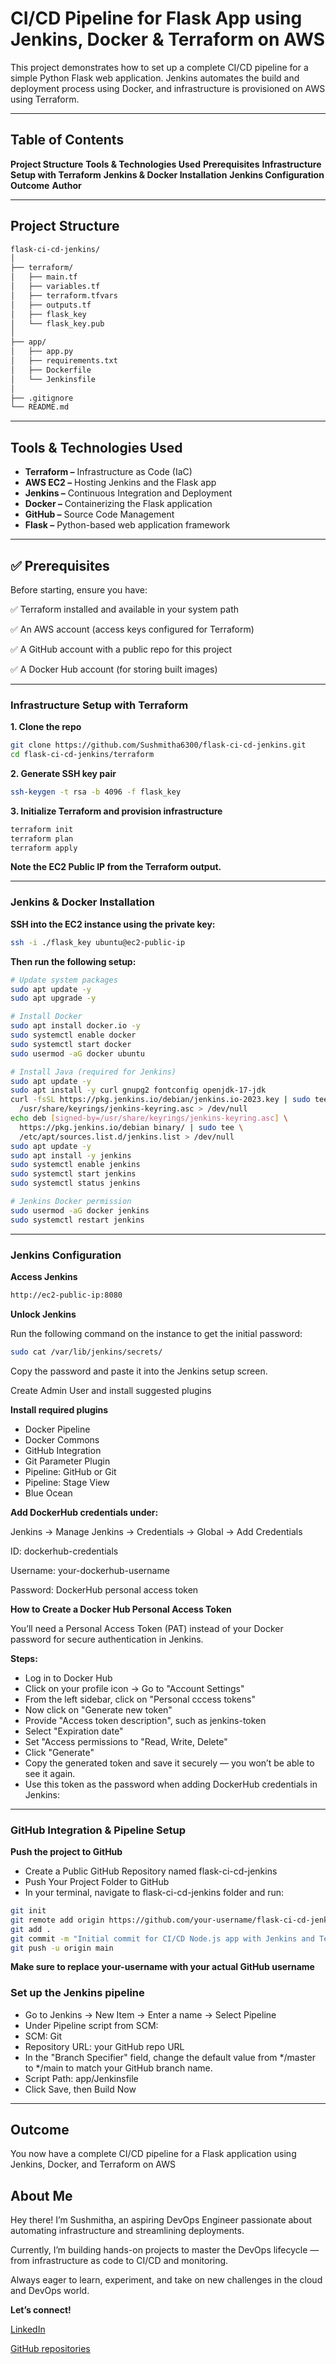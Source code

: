 # CI/CD Pipeline for Flask App using Jenkins, Docker & Terraform on AWS

This project demonstrates how to set up a complete CI/CD pipeline for a simple Python Flask web application. Jenkins automates the build and deployment process using Docker, and infrastructure is provisioned on AWS using Terraform.

---

## Table of Contents

**Project Structure**
**Tools & Technologies Used**
**Prerequisites**
**Infrastructure Setup with Terraform**
**Jenkins & Docker Installation**
**Jenkins Configuration**
**Outcome**
**Author**

---

## Project Structure
```bash
flask-ci-cd-jenkins/
│
├── terraform/
│   ├── main.tf
│   ├── variables.tf
│   ├── terraform.tfvars
│   ├── outputs.tf
│   ├── flask_key
│   └── flask_key.pub
│
├── app/
│   ├── app.py
│   ├── requirements.txt
│   ├── Dockerfile
│   └── Jenkinsfile
│
├── .gitignore
└── README.md
```

---

## Tools & Technologies Used

- **Terraform –** Infrastructure as Code (IaC)
- **AWS EC2 –** Hosting Jenkins and the Flask app
- **Jenkins –** Continuous Integration and Deployment
- **Docker –** Containerizing the Flask application
- **GitHub –** Source Code Management
- **Flask –** Python-based web application framework

---

## ✅ Prerequisites

Before starting, ensure you have:

✅ Terraform installed and available in your system path

✅ An AWS account (access keys configured for Terraform)

✅ A GitHub account with a public repo for this project

✅ A Docker Hub account (for storing built images)

---

### Infrastructure Setup with Terraform

**1. Clone the repo**
```bash
git clone https://github.com/Sushmitha6300/flask-ci-cd-jenkins.git
cd flask-ci-cd-jenkins/terraform
```

**2. Generate SSH key pair**
```bash
ssh-keygen -t rsa -b 4096 -f flask_key
```

**3. Initialize Terraform and provision infrastructure**
```bash
terraform init
terraform plan
terraform apply
```

**Note the EC2 Public IP from the Terraform output.**

---

### Jenkins & Docker Installation

**SSH into the EC2 instance using the private key:**
```bash
ssh -i ./flask_key ubuntu@ec2-public-ip
```

**Then run the following setup:**
```bash
# Update system packages
sudo apt update -y
sudo apt upgrade -y

# Install Docker
sudo apt install docker.io -y
sudo systemctl enable docker
sudo systemctl start docker
sudo usermod -aG docker ubuntu

# Install Java (required for Jenkins)
sudo apt update -y
sudo apt install -y curl gnupg2 fontconfig openjdk-17-jdk
curl -fsSL https://pkg.jenkins.io/debian/jenkins.io-2023.key | sudo tee \
  /usr/share/keyrings/jenkins-keyring.asc > /dev/null
echo deb [signed-by=/usr/share/keyrings/jenkins-keyring.asc] \
  https://pkg.jenkins.io/debian binary/ | sudo tee \
  /etc/apt/sources.list.d/jenkins.list > /dev/null
sudo apt update -y
sudo apt install -y jenkins
sudo systemctl enable jenkins
sudo systemctl start jenkins
sudo systemctl status jenkins

# Jenkins Docker permission
sudo usermod -aG docker jenkins
sudo systemctl restart jenkins
```

---

### Jenkins Configuration

**Access Jenkins**
```bash
http://ec2-public-ip:8080
```
**Unlock Jenkins**

Run the following command on the instance to get the initial password:
```bash
sudo cat /var/lib/jenkins/secrets/
```

Copy the password and paste it into the Jenkins setup screen.

Create Admin User and install suggested plugins

**Install required plugins**

- Docker Pipeline
- Docker Commons
- GitHub Integration
- Git Parameter Plugin
- Pipeline: GitHub or Git
- Pipeline: Stage View
- Blue Ocean 

**Add DockerHub credentials under:**

Jenkins → Manage Jenkins → Credentials → Global → Add Credentials

ID: dockerhub-credentials

Username: your-dockerhub-username

Password: DockerHub personal access token

**How to Create a Docker Hub Personal Access Token**

You’ll need a Personal Access Token (PAT) instead of your Docker password for secure authentication in Jenkins.

**Steps:**

- Log in to Docker Hub
- Click on your profile icon → Go to "Account Settings"
- From the left sidebar, click on "Personal cccess tokens"
- Now click on "Generate new token"
- Provide "Access token description", such as jenkins-token
- Select "Expiration date"
- Set "Access permissions to "Read, Write, Delete"
- Click "Generate"
- Copy the generated token and save it securely — you won’t be able to see it again.
- Use this token as the password when adding DockerHub credentials in Jenkins:

---

### GitHub Integration & Pipeline Setup

**Push the project to GitHub**

- Create a Public GitHub Repository named flask-ci-cd-jenkins
- Push Your Project Folder to GitHub
- In your terminal, navigate to flask-ci-cd-jenkins folder and run:
```bash
git init
git remote add origin https://github.com/your-username/flask-ci-cd-jenkins.git
git add .
git commit -m "Initial commit for CI/CD Node.js app with Jenkins and Terraform"
git push -u origin main
```

**Make sure to replace your-username with your actual GitHub username**

### Set up the Jenkins pipeline
- Go to Jenkins → New Item → Enter a name → Select Pipeline
- Under Pipeline script from SCM:
- SCM: Git
- Repository URL: your GitHub repo URL
- In the "Branch Specifier" field, change the default value from */master to */main to match your GitHub branch name.
- Script Path: app/Jenkinsfile
- Click Save, then Build Now

---

## Outcome

You now have a complete CI/CD pipeline for a Flask application using Jenkins, Docker, and Terraform on AWS

## About Me

Hey there! I’m Sushmitha, an aspiring DevOps Engineer passionate about automating infrastructure and streamlining deployments.

Currently, I’m building hands-on projects to master the DevOps lifecycle — from infrastructure as code to CI/CD and monitoring.

Always eager to learn, experiment, and take on new challenges in the cloud and DevOps world.

**Let’s connect!**

[LinkedIn](https://www.linkedin.com/in/sushmitha-ande)

[GitHub repositories](https://github.com/Sushmitha6300)
